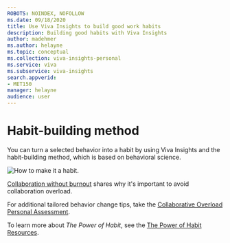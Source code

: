 ```yaml
---
ROBOTS: NOINDEX, NOFOLLOW
ms.date: 09/18/2020
title: Use Viva Insights to build good work habits
description: Building good habits with Viva Insights
author: madehmer
ms.author: helayne
ms.topic: conceptual
ms.collection: viva-insights-personal 
ms.service: viva 
ms.subservice: viva-insights 
search.appverid: 
- MET150 
manager: helayne
audience: user
---
```


# Habit-building method

You can turn a selected behavior into a habit by using Viva Insights and the habit-building method, which is based on behavioral science.

![How to make it a habit.](../../../Images/MyA/use/how-to-make-it-a-habit.png)

[Collaboration without burnout](https://insights.office.com/collaboration/collaboration-without-burning-out/) shares why it's important to avoid collaboration overload.

For additional tailored behavior change tips, take the [Collaborative Overload Personal Assessment](https://www.networkassessments.org/).

To learn more about _The Power of Habit_, see the [The Power of Habit Resources](http://charlesduhigg.com/resources/).

